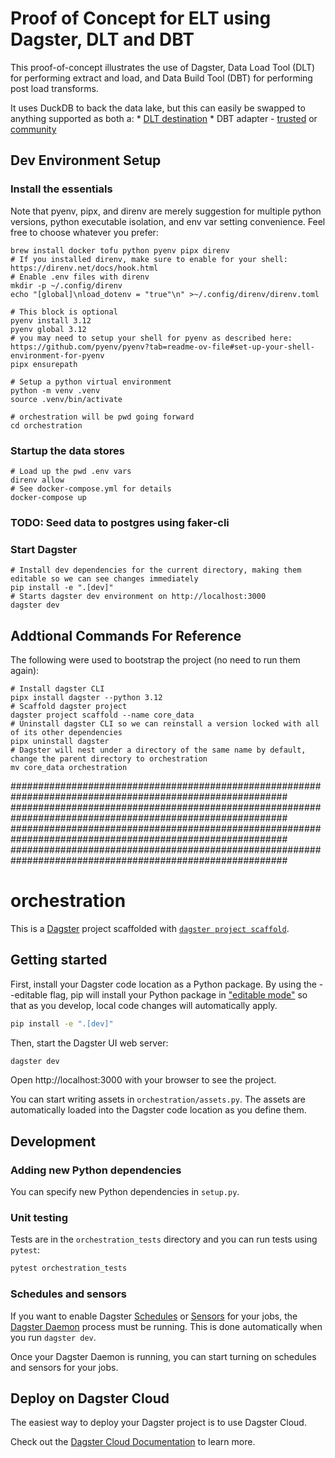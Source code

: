 # Proof of Concept for ELT using Dagster, DLT and DBT

This proof-of-concept illustrates the use of Dagster, Data Load Tool (DLT) for performing extract and load, and Data Build Tool (DBT) for performing post load transforms.

It uses DuckDB to back the data lake, but this can easily be swapped to anything supported as both a:
    * [DLT destination](https://dlthub.com/docs/dlt-ecosystem/destinations/)
    * DBT adapter - [trusted](https://docs.getdbt.com/docs/trusted-adapters) or [community](https://docs.getdbt.com/docs/community-adapters)

## Dev Environment Setup

### Install the essentials

Note that pyenv, pipx, and direnv are merely suggestion for multiple python versions, python executable isolation, and env var setting convenience.  Feel free to choose whatever you prefer:
```
brew install docker tofu python pyenv pipx direnv
# If you installed direnv, make sure to enable for your shell: https://direnv.net/docs/hook.html
# Enable .env files with direnv
mkdir -p ~/.config/direnv
echo "[global]\nload_dotenv = "true"\n" >~/.config/direnv/direnv.toml

# This block is optional
pyenv install 3.12
pyenv global 3.12
# you may need to setup your shell for pyenv as described here: https://github.com/pyenv/pyenv?tab=readme-ov-file#set-up-your-shell-environment-for-pyenv
pipx ensurepath

# Setup a python virtual environment
python -m venv .venv
source .venv/bin/activate

# orchestration will be pwd going forward
cd orchestration
```

### Startup the data stores
```
# Load up the pwd .env vars
direnv allow
# See docker-compose.yml for details
docker-compose up
```

### TODO: Seed data to postgres using faker-cli

### Start Dagster

```
# Install dev dependencies for the current directory, making them editable so we can see changes immediately
pip install -e ".[dev]"
# Starts dagster dev environment on http://localhost:3000
dagster dev
```

## Addtional Commands For Reference

The following were used to bootstrap the project (no need to run them again):
```
# Install dagster CLI
pipx install dagster --python 3.12
# Scaffold dagster project
dagster project scaffold --name core_data
# Uninstall dagster CLI so we can reinstall a version locked with all of its other dependencies
pipx uninstall dagster
# Dagster will nest under a directory of the same name by default, change the parent directory to orchestration
mv core_data orchestration
```



##########################################################################################################
##########################################################################################################
##########################################################################################################
##########################################################################################################
# orchestration

This is a [Dagster](https://dagster.io/) project scaffolded with [`dagster project scaffold`](https://docs.dagster.io/getting-started/create-new-project).

## Getting started

First, install your Dagster code location as a Python package. By using the --editable flag, pip will install your Python package in ["editable mode"](https://pip.pypa.io/en/latest/topics/local-project-installs/#editable-installs) so that as you develop, local code changes will automatically apply.

```bash
pip install -e ".[dev]"
```

Then, start the Dagster UI web server:

```bash
dagster dev
```

Open http://localhost:3000 with your browser to see the project.

You can start writing assets in `orchestration/assets.py`. The assets are automatically loaded into the Dagster code location as you define them.

## Development

### Adding new Python dependencies

You can specify new Python dependencies in `setup.py`.

### Unit testing

Tests are in the `orchestration_tests` directory and you can run tests using `pytest`:

```bash
pytest orchestration_tests
```

### Schedules and sensors

If you want to enable Dagster [Schedules](https://docs.dagster.io/concepts/partitions-schedules-sensors/schedules) or [Sensors](https://docs.dagster.io/concepts/partitions-schedules-sensors/sensors) for your jobs, the [Dagster Daemon](https://docs.dagster.io/deployment/dagster-daemon) process must be running. This is done automatically when you run `dagster dev`.

Once your Dagster Daemon is running, you can start turning on schedules and sensors for your jobs.

## Deploy on Dagster Cloud

The easiest way to deploy your Dagster project is to use Dagster Cloud.

Check out the [Dagster Cloud Documentation](https://docs.dagster.cloud) to learn more.
